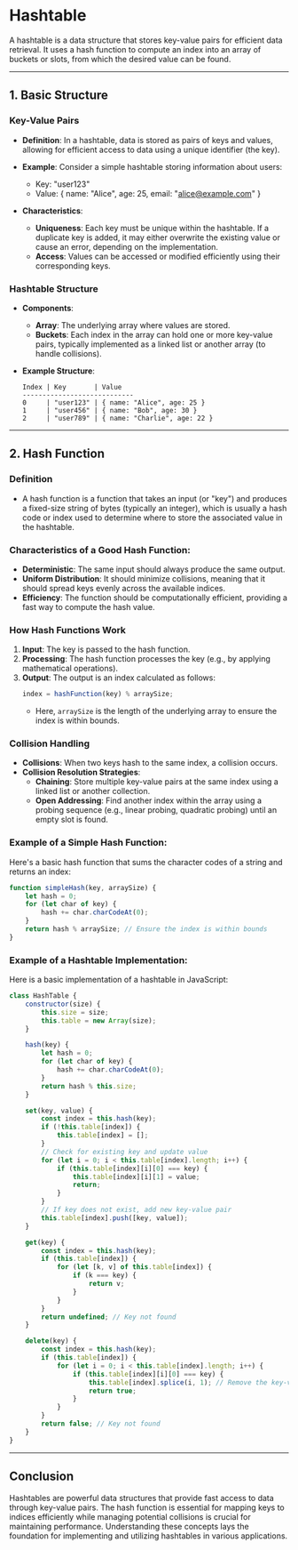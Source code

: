 # **Hashtable**

A hashtable is a data structure that stores key-value pairs for efficient data retrieval. It uses a hash function to compute an index into an array of buckets or slots, from which the desired value can be found.

---

## **1. Basic Structure**

### **Key-Value Pairs**
- **Definition**: In a hashtable, data is stored as pairs of keys and values, allowing for efficient access to data using a unique identifier (the key).
  
- **Example**: Consider a simple hashtable storing information about users:
  - Key: "user123"
  - Value: { name: "Alice", age: 25, email: "alice@example.com" }

- **Characteristics**:
  - **Uniqueness**: Each key must be unique within the hashtable. If a duplicate key is added, it may either overwrite the existing value or cause an error, depending on the implementation.
  - **Access**: Values can be accessed or modified efficiently using their corresponding keys.

### **Hashtable Structure**

- **Components**:
  - **Array**: The underlying array where values are stored.
  - **Buckets**: Each index in the array can hold one or more key-value pairs, typically implemented as a linked list or another array (to handle collisions).

- **Example Structure**:
  ```plaintext
  Index | Key       | Value
  ----------------------------
  0     | "user123" | { name: "Alice", age: 25 }
  1     | "user456" | { name: "Bob", age: 30 }
  2     | "user789" | { name: "Charlie", age: 22 }
  ```

---

## **2. Hash Function**

### **Definition**
- A hash function is a function that takes an input (or "key") and produces a fixed-size string of bytes (typically an integer), which is usually a hash code or index used to determine where to store the associated value in the hashtable.

### **Characteristics of a Good Hash Function**:
- **Deterministic**: The same input should always produce the same output.
- **Uniform Distribution**: It should minimize collisions, meaning that it should spread keys evenly across the available indices.
- **Efficiency**: The function should be computationally efficient, providing a fast way to compute the hash value.

### **How Hash Functions Work**
1. **Input**: The key is passed to the hash function.
2. **Processing**: The hash function processes the key (e.g., by applying mathematical operations).
3. **Output**: The output is an index calculated as follows:
   ```javascript
   index = hashFunction(key) % arraySize;
   ```
   - Here, `arraySize` is the length of the underlying array to ensure the index is within bounds.

### **Collision Handling**
- **Collisions**: When two keys hash to the same index, a collision occurs.
- **Collision Resolution Strategies**:
  - **Chaining**: Store multiple key-value pairs at the same index using a linked list or another collection.
  - **Open Addressing**: Find another index within the array using a probing sequence (e.g., linear probing, quadratic probing) until an empty slot is found.

### **Example of a Simple Hash Function**:
Here's a basic hash function that sums the character codes of a string and returns an index:
```javascript
function simpleHash(key, arraySize) {
    let hash = 0;
    for (let char of key) {
        hash += char.charCodeAt(0);
    }
    return hash % arraySize; // Ensure the index is within bounds
}
```

### **Example of a Hashtable Implementation**:
Here is a basic implementation of a hashtable in JavaScript:
```javascript
class HashTable {
    constructor(size) {
        this.size = size;
        this.table = new Array(size);
    }

    hash(key) {
        let hash = 0;
        for (let char of key) {
            hash += char.charCodeAt(0);
        }
        return hash % this.size;
    }

    set(key, value) {
        const index = this.hash(key);
        if (!this.table[index]) {
            this.table[index] = [];
        }
        // Check for existing key and update value
        for (let i = 0; i < this.table[index].length; i++) {
            if (this.table[index][i][0] === key) {
                this.table[index][i][1] = value;
                return;
            }
        }
        // If key does not exist, add new key-value pair
        this.table[index].push([key, value]);
    }

    get(key) {
        const index = this.hash(key);
        if (this.table[index]) {
            for (let [k, v] of this.table[index]) {
                if (k === key) {
                    return v;
                }
            }
        }
        return undefined; // Key not found
    }

    delete(key) {
        const index = this.hash(key);
        if (this.table[index]) {
            for (let i = 0; i < this.table[index].length; i++) {
                if (this.table[index][i][0] === key) {
                    this.table[index].splice(i, 1); // Remove the key-value pair
                    return true;
                }
            }
        }
        return false; // Key not found
    }
}
```

---

## **Conclusion**
Hashtables are powerful data structures that provide fast access to data through key-value pairs. The hash function is essential for mapping keys to indices efficiently while managing potential collisions is crucial for maintaining performance. Understanding these concepts lays the foundation for implementing and utilizing hashtables in various applications.
